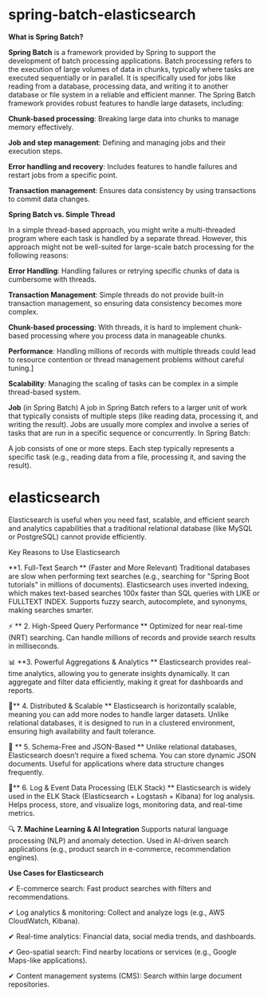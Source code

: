 # spring-batch-elasticsearch

**What is Spring Batch?**

**Spring Batch** is a framework provided by Spring to support the development of batch processing applications. Batch processing refers to the execution of large volumes of data in chunks, typically where tasks are executed sequentially or in parallel. It is specifically used for jobs like reading from a database, processing data, and writing it to another database or file system in a reliable and efficient manner. The Spring Batch framework provides robust features to handle large datasets, including:

**Chunk-based processing**: Breaking large data into chunks to manage memory effectively.

**Job and step management**: Defining and managing jobs and their execution steps.

**Error handling and recovery**: Includes features to handle failures and restart jobs from a specific point.

**Transaction management**: Ensures data consistency by using transactions to commit data changes.

**Spring Batch vs. Simple Thread**

In a simple thread-based approach, you might write a multi-threaded program where each task is handled by a separate thread. However, this approach might not be well-suited for large-scale batch processing for the following reasons:

**Error Handling**: Handling failures or retrying specific chunks of data is cumbersome with threads.

**Transaction Management**: Simple threads do not provide built-in transaction management, so ensuring data consistency becomes more complex.

**Chunk-based processing**: With threads, it is hard to implement chunk-based processing where you process data in manageable chunks.

**Performance**: Handling millions of records with multiple threads could lead to resource contention or thread management problems without careful tuning.]

**Scalability**: Managing the scaling of tasks can be complex in a simple thread-based system.

**Job** (in Spring Batch)
A job in Spring Batch refers to a larger unit of work that typically consists of multiple steps (like reading data, processing it, and writing the result). Jobs are usually more complex and involve a series of tasks that are run in a specific sequence or concurrently. In Spring Batch:

A job consists of one or more steps.
Each step typically represents a specific task (e.g., reading data from a file, processing it, and saving the result).

# elasticsearch

Elasticsearch is useful when you need fast, scalable, and efficient search and analytics capabilities that a traditional relational database (like MySQL or PostgreSQL) cannot provide efficiently.

Key Reasons to Use Elasticsearch

 **1. Full-Text Search ** (Faster and More Relevant)
Traditional databases are slow when performing text searches (e.g., searching for "Spring Boot tutorials" in millions of documents).
Elasticsearch uses inverted indexing, which makes text-based searches 100x faster than SQL queries with LIKE or FULLTEXT INDEX.
Supports fuzzy search, autocomplete, and synonyms, making searches smarter.

⚡ ** 2. High-Speed Query Performance **
Optimized for near real-time (NRT) searching.
Can handle millions of records and provide search results in milliseconds.

📊 **3. Powerful Aggregations & Analytics **
Elasticsearch provides real-time analytics, allowing you to generate insights dynamically.
It can aggregate and filter data efficiently, making it great for dashboards and reports.

🔄** 4. Distributed & Scalable **
Elasticsearch is horizontally scalable, meaning you can add more nodes to handle larger datasets.
Unlike relational databases, it is designed to run in a clustered environment, ensuring high availability and fault tolerance.

🔗 ** 5. Schema-Free and JSON-Based **
Unlike relational databases, Elasticsearch doesn’t require a fixed schema. You can store dynamic JSON documents.
Useful for applications where data structure changes frequently.

📝** 6. Log & Event Data Processing (ELK Stack) **
Elasticsearch is widely used in the ELK Stack (Elasticsearch + Logstash + Kibana) for log analysis.
Helps process, store, and visualize logs, monitoring data, and real-time metrics.

🔍 **7. Machine Learning & AI Integration**
Supports natural language processing (NLP) and anomaly detection.
Used in AI-driven search applications (e.g., product search in e-commerce, recommendation engines).


**Use Cases for Elasticsearch**

✔ E-commerce search: Fast product searches with filters and recommendations.

✔ Log analytics & monitoring: Collect and analyze logs (e.g., AWS CloudWatch, Kibana).

✔ Real-time analytics: Financial data, social media trends, and dashboards.

✔ Geo-spatial search: Find nearby locations or services (e.g., Google Maps-like applications).

✔ Content management systems (CMS): Search within large document repositories.






